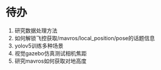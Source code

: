 # 待办

1. 研究数据处理方法
3. 如何解锁飞控获取/mavros/local_position/pose的话题信息
3. yolov5训练多种场景
4. 视觉gazebo仿真测试相机焦距
5. 研究mavros如何获取对地高度
